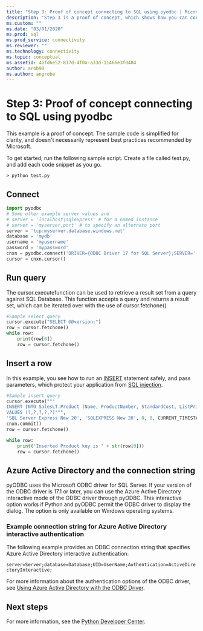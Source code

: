 ```yaml
---
title: "Step 3: Proof of concept connecting to SQL using pyodbc | Microsoft Docs"
description: "Step 3 is a proof of concept, which shows how you can connect to SQL Server using Python and pyODBC. The basic examples demonstrate selecting and inserting data."
ms.custom: ""
ms.date: "03/01/2020"
ms.prod: sql
ms.prod_service: connectivity
ms.reviewer: ""
ms.technology: connectivity
ms.topic: conceptual
ms.assetid: 4bfd6e52-817d-4f0a-a33d-11466e3f0484
author: arob98
ms.author: angrobe
---
```

# Step 3: Proof of concept connecting to SQL using pyodbc

This example is a proof of concept. The sample code is simplified for clarity, and doesn't necessarily represent best practices recommended by Microsoft.  

To get started, run the following sample script. Create a file called test.py, and add each code snippet as you go. 

```
> python test.py
```
  
## Connect  
  
```python
import pyodbc 
# Some other example server values are
# server = 'localhost\sqlexpress' # for a named instance
# server = 'myserver,port' # to specify an alternate port
server = 'tcp:myserver.database.windows.net' 
database = 'mydb' 
username = 'myusername' 
password = 'mypassword' 
cnxn = pyodbc.connect('DRIVER={ODBC Driver 17 for SQL Server};SERVER='+server+';DATABASE='+database+';UID='+username+';PWD='+ password)
cursor = cnxn.cursor()

```  
  
  
## Run query  
  
The cursor.executefunction can be used to retrieve a result set from a query against SQL Database. This function accepts a query and returns a result set, which can be iterated over with the use of cursor.fetchone()
  
  
```python
#Sample select query
cursor.execute("SELECT @@version;") 
row = cursor.fetchone() 
while row: 
    print(row[0])
    row = cursor.fetchone()

```  
  
## Insert a row  
  
In this example, you see how to run an [INSERT](../../../t-sql/statements/insert-transact-sql.md) statement safely, and pass parameters, which protect your application from [SQL injection](../../../relational-databases/tables/primary-and-foreign-key-constraints.md).    
  
  
```python
#Sample insert query
cursor.execute("""
INSERT INTO SalesLT.Product (Name, ProductNumber, StandardCost, ListPrice, SellStartDate) 
VALUES (?,?,?,?,?)""",
'SQL Server Express New 20', 'SQLEXPRESS New 20', 0, 0, CURRENT_TIMESTAMP) 
cnxn.commit()
row = cursor.fetchone()

while row: 
    print('Inserted Product key is ' + str(row[0]))
    row = cursor.fetchone()
```  

## Azure Active Directory and the connection string

pyODBC uses the Microsoft ODBC driver for SQL Server.
If your version of the ODBC driver is 17.1 or later, you can use the Azure Active Directory interactive mode of the ODBC driver through pyODBC.
This interactive option works if Python and pyODBC permit the ODBC driver to display the dialog. The option is only available on Windows operating systems. 

### Example connection string for Azure Active Directory interactive authentication

The following example provides an ODBC connection string that specifies Azure Active Directory interactive authentication:

`server=Server;database=Database;UID=UserName;Authentication=ActiveDirectoryInteractive;`

For more information about the authentication options of the ODBC driver, see [Using Azure Active Directory with the ODBC Driver](../../odbc/using-azure-active-directory.md#new-andor-modified-dsn-and-connection-string-keywords).

## Next steps
  
For more information, see the [Python Developer Center](https://azure.microsoft.com/develop/python/).
